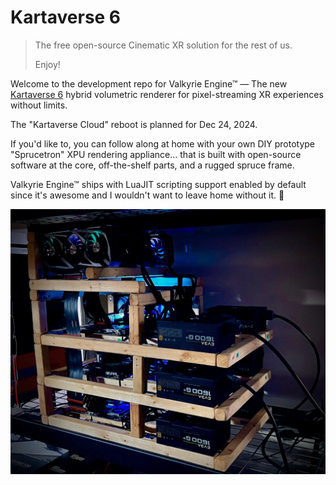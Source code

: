 # Kartaverse 6

> The free open-source Cinematic XR solution for the rest of us.
>
> Enjoy!
>

Welcome to the development repo for Valkyrie Engine™ — The new [Kartaverse 6](https://github.com/kartaverse) hybrid volumetric renderer for pixel-streaming XR experiences without limits.

The "Kartaverse Cloud" reboot is planned for Dec 24, 2024.

If you'd like to, you can follow along at home with your own DIY prototype "Sprucetron" XPU rendering appliance... that is built with open-source software at the core, off-the-shelf parts, and a rugged spruce frame.

Valkyrie Engine™ ships with LuaJIT scripting support enabled by default since it's awesome and I wouldn't want to leave home without it. 🤘

![Sprucetron Server](Images/Sprucetron.webp)

